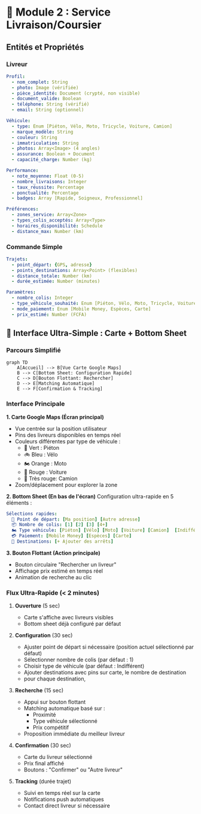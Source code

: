 # 🚴 Module 2 : Service Livraison/Coursier

## Entités et Propriétés

### Livreur
```yaml
Profil:
  - nom_complet: String
  - photo: Image (vérifiée)
  - pièce_identité: Document (crypté, non visible)
  - document_valide: Boolean
  - téléphone: String (vérifié)
  - email: String (optionnel)

Véhicule:
  - type: Enum [Piéton, Vélo, Moto, Tricycle, Voiture, Camion]
  - marque_modèle: String
  - couleur: String
  - immatriculation: String
  - photos: Array<Image> (4 angles)
  - assurance: Boolean + Document
  - capacité_charge: Number (kg)

Performance:
  - note_moyenne: Float (0-5)
  - nombre_livraisons: Integer
  - taux_réussite: Percentage
  - ponctualité: Percentage
  - badges: Array [Rapide, Soigneux, Professionnel]

Préférences:
  - zones_service: Array<Zone>
  - types_colis_acceptés: Array<Type>
  - horaires_disponibilité: Schedule
  - distance_max: Number (km)
```

### Commande Simple
```yaml
Trajets:
  - point_départ: {GPS, adresse}
  - points_destinations: Array<Point> (flexibles)
  - distance_totale: Number (km)
  - durée_estimée: Number (minutes)

Paramètres:
  - nombre_colis: Integer
  - type_véhicule_souhaité: Enum [Piéton, Vélo, Moto, Tricycle, Voiture, Camion]
  - mode_paiement: Enum [Mobile Money, Espèces, Carte]
  - prix_estimé: Number (FCFA)
```

## 🎯 Interface Ultra-Simple : Carte + Bottom Sheet

### Parcours Simplifié

```mermaid
graph TD
    A[Accueil] --> B[Vue Carte Google Maps]
    B --> C[Bottom Sheet: Configuration Rapide]
    C --> D[Bouton Flottant: Rechercher]
    D --> E[Matching Automatique]
    E --> F[Confirmation & Tracking]
```

### Interface Principale

**1. Carte Google Maps (Écran principal)**
- Vue centrée sur la position utilisateur
- Pins des livreurs disponibles en temps réel
- Couleurs différentes par type de véhicule :
  * 🚶 Vert : Piéton
  * 🚲 Bleu : Vélo
  * 🏍️ Orange : Moto
  * 🚗 Rouge : Voiture
  * 🚚 Très rouge: Camion
- Zoom/déplacement pour explorer la zone

**2. Bottom Sheet (En bas de l'écran)**
Configuration ultra-rapide en 5 éléments :

```yaml
Sélections rapides:
  📍 Point de départ: [Ma position] [Autre adresse]
  📦 Nombre de colis: [1] [2] [3] [4+]
  🏍️ Type véhicule: [Piéton] [Vélo] [Moto] [Voiture] [Camion]  [Indifférent] ()
  💳 Paiement: [Mobile Money] [Espèces] [Carte]
  🎯 Destinations: [+ Ajouter des arrêts]
```

**3. Bouton Flottant (Action principale)**
- Bouton circulaire "Rechercher un livreur"
- Affichage prix estimé en temps réel
- Animation de recherche au clic

### Flux Ultra-Rapide (< 2 minutes)

1. **Ouverture** (5 sec)
   - Carte s'affiche avec livreurs visibles
   - Bottom sheet déjà configuré par défaut

2. **Configuration** (30 sec)
   - Ajuster point de départ si nécessaire (position actuel sélectionné par défaut)
   - Sélectionner nombre de colis (par défaut : 1)
   - Choisir type de véhicule (par défaut : Indifférent)
   - Ajouter destinations avec pins sur carte, le nombre de destination
   - pour chaque destination, 

3. **Recherche** (15 sec)
   - Appui sur bouton flottant
   - Matching automatique basé sur :
     * Proximité
     * Type véhicule sélectionné
     * Prix compétitif
   - Proposition immédiate du meilleur livreur

4. **Confirmation** (30 sec)
   - Carte du livreur sélectionné
   - Prix final affiché
   - Boutons : "Confirmer" ou "Autre livreur"

5. **Tracking** (durée trajet)
   - Suivi en temps réel sur la carte
   - Notifications push automatiques
   - Contact direct livreur si nécessaire